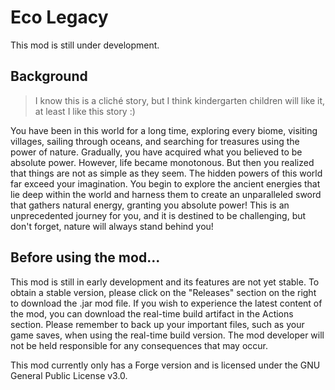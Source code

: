 # Eco Legacy
This mod is still under development.

## Background
> I know this is a cliché story, but I think kindergarten children will like it, at least I like this story :)

You have been in this world for a long time, exploring every biome, visiting villages, sailing through oceans, and searching for treasures using the power of nature. Gradually, you have acquired what you believed to be absolute power. However, life became monotonous. But then you realized that things are not as simple as they seem. The hidden powers of this world far exceed your imagination. You begin to explore the ancient energies that lie deep within the world and harness them to create an unparalleled sword that gathers natural energy, granting you absolute power! This is an unprecedented journey for you, and it is destined to be challenging, but don't forget, nature will always stand behind you!

## Before using the mod...
This mod is still in early development and its features are not yet stable. To obtain a stable version, please click on the "Releases" section on the right to download the .jar mod file. If you wish to experience the latest content of the mod, you can download the real-time build artifact in the Actions section. Please remember to back up your important files, such as your game saves, when using the real-time build version. The mod developer will not be held responsible for any consequences that may occur.

This mod currently only has a Forge version and is licensed under the GNU General Public License v3.0.
